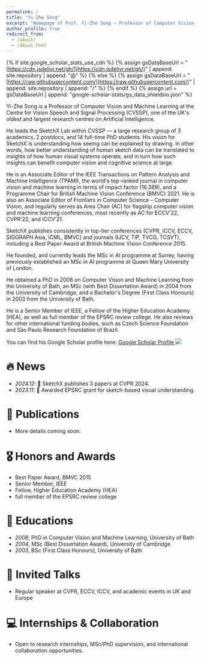 ```yaml
---
permalink: /
title: "Yi-Zhe Song"
excerpt: "Homepage of Prof. Yi-Zhe Song — Professor of Computer Vision and Machine Learning"
author_profile: true
redirect_from:
  - /about/
  - /about.html
---
```



{% if site.google\_scholar\_stats\_use\_cdn %}
{% assign gsDataBaseUrl = "[https://cdn.jsdelivr.net/gh/](https://cdn.jsdelivr.net/gh/)" | append: site.repository | append: "@" %}
{% else %}
{% assign gsDataBaseUrl = "[https://raw.githubusercontent.com/](https://raw.githubusercontent.com/)" | append: site.repository | append: "/" %}
{% endif %}
{% assign url = gsDataBaseUrl | append: "google-scholar-stats/gs\_data\_shieldsio.json" %}

<span class='anchor' id='about-me'></span>

Yi-Zhe Song is a Professor of Computer Vision and Machine Learning at the Centre for Vision Speech and Signal Processing (CVSSP), one of the UK's oldest and largest research centres on Artificial Intelligence.

He leads the SketchX Lab within CVSSP — a large research group of 3 academics, 2 postdocs, and 14 full-time PhD students. His vision for SketchX is understanding how seeing can be explained by drawing. In other words, how better understanding of human sketch data can be translated to insights of how human visual systems operate, and in turn how such insights can benefit computer vision and cognitive science at large.

He is an Associate Editor of the IEEE Transactions on Pattern Analysis and Machine Intelligence (TPAMI), the world's top-ranked journal in computer vision and machine learning in terms of impact factor (16.389), and a Programme Chair for British Machine Vision Conference (BMVC) 2021. He is also an Associate Editor of Frontiers in Computer Science – Computer Vision, and regularly serves as Area Chair (AC) for flagship computer vision and machine learning conferences, most recently as AC for ECCV'22, CVPR'22, and ICCV'21.

SketchX publishes consistently in top-tier conferences (CVPR, ICCV, ECCV, SIGGRAPH Asia, ICML, BMVC) and journals (IJCV, TIP, TVCG, TCSVT), including a Best Paper Award at British Machine Vision Conference 2015.

He founded, and currently leads the MSc in AI programme at Surrey, having previously established an MSc in AI programme at Queen Mary University of London.

He obtained a PhD in 2008 on Computer Vision and Machine Learning from the University of Bath, an MSc (with Best Dissertation Award) in 2004 from the University of Cambridge, and a Bachelor's Degree (First Class Honours) in 2003 from the University of Bath.

He is a Senior Member of IEEE, a Fellow of the Higher Education Academy (HEA), as well as full member of the EPSRC review college. He also reviews for other international funding bodies, such as Czech Science Foundation and São Paulo Research Foundation of Brazil.

You can find his Google Scholar profile here: <a href='https://scholar.google.com/citations?user=irZFP_AAAAAJ'>Google Scholar Profile <strong><span id='total_cit'></span></strong></a> <a href='https://scholar.google.com/citations?user=irZFP_AAAAAJ'><img src="https://img.shields.io/endpoint?url={{ url | url_encode }}&logo=Google%20Scholar&labelColor=f6f6f6&color=9cf&style=flat&label=citations"></a>

# 🔥 News

* *2024.12*: 🎉 SketchX publishes 3 papers at CVPR 2024.
* *2023.11*: 🎉 Awarded EPSRC grant for sketch-based visual understanding.

# 📝 Publications

* More details coming soon.

# 🎖 Honors and Awards

* Best Paper Award, BMVC 2015
* Senior Member, IEEE
* Fellow, Higher Education Academy (HEA)
* full member of the EPSRC review college

# 📖 Educations

* *2008*, PhD in Computer Vision and Machine Learning, University of Bath
* *2004*, MSc (Best Dissertation Award), University of Cambridge
* *2003*, BSc (First Class Honours), University of Bath

# 💬 Invited Talks

* Regular speaker at CVPR, ECCV, ICCV, and academic events in UK and Europe

# 💻 Internships & Collaboration

* Open to research internships, MSc/PhD supervision, and international collaboration opportunities.
